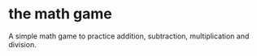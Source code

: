 # the math game

A simple math game to practice addition, subtraction, multiplication and division. 